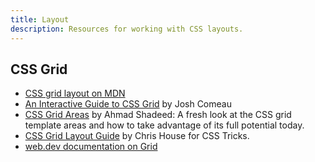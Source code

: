 ```yaml
---
title: Layout
description: Resources for working with CSS layouts.
---
```


## CSS Grid

- [CSS grid layout on MDN](https://developer.mozilla.org/en-US/docs/Web/CSS/CSS_grid_layout)
- [An Interactive Guide to CSS Grid](https://www.joshwcomeau.com/css/interactive-guide-to-grid/) by Josh Comeau
- [CSS Grid Areas](https://ishadeed.com/article/css-grid-area/) by Ahmad Shadeed: A fresh look at the CSS grid template areas and how to take advantage of its full potential today.
- [CSS Grid Layout Guide](https://css-tricks.com/snippets/css/complete-guide-grid/) by Chris House for CSS Tricks.
- [web.dev documentation on Grid](https://web.dev/learn/css/grid/)
